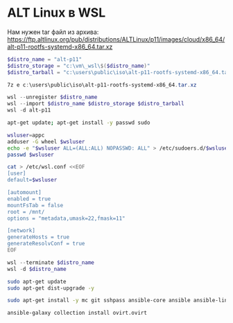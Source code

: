 # ALT Linux в WSL

Нам нужен tar файл из архива:
https://ftp.altlinux.org/pub/distributions/ALTLinux/p11/images/cloud/x86_64/alt-p11-rootfs-systemd-x86_64.tar.xz


```powershell
$distro_name = "alt-p11"
$distro_storage = "c:\vm\_wsl\$($distro_name)"
$distro_tarball = "c:\users\public\iso\alt-p11-rootfs-systemd-x86_64.tar"

7z e c:\users\public\iso\alt-p11-rootfs-systemd-x86_64.tar.xz

wsl --unregister $distro_name
wsl --import $distro_name $distro_storage $distro_tarball
wsl -d alt-p11

```

```bash
apt-get update; apt-get install -y passwd sudo 

wsluser=appc
adduser -G wheel $wsluser
echo -e "$wsluser ALL=(ALL:ALL) NOPASSWD: ALL" > /etc/sudoers.d/$wsluser
passwd $wsluser

cat > /etc/wsl.conf <<EOF
[user]
default=$wsluser

[automount]
enabled = true
mountFsTab = false
root = /mnt/
options = "metadata,umask=22,fmask=11"

[network]
generateHosts = true
generateResolvConf = true
EOF

```

```powershell
wsl --terminate $distro_name
wsl -d $distro_name

```

```bash
sudo apt-get update
sudo apt-get dist-upgrade -y

sudo apt-get install -y mc git sshpass ansible-core ansible ansible-lint ansible-vim python3-module-ansible-collections python3-module-ansible-compat python3-module-ovirt-engine-sdk python3-module-proxmoxer

ansible-galaxy collection install ovirt.ovirt

```
